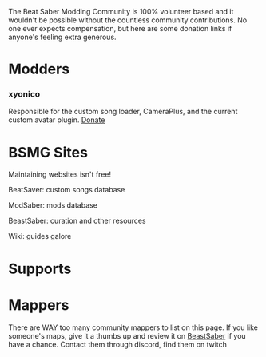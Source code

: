 <!-- TITLE: Donate -->
<!-- SUBTITLE: Headpats are nice but they can't buy ramen -->

The Beat Saber Modding Community is 100% volunteer based and it wouldn't be possible without the countless community contributions. No one ever expects compensation, but here are some donation links if anyone's feeling extra generous. 



# Modders
### xyonico
Responsible for the custom song loader, CameraPlus, and the current custom avatar plugin.
[Donate](https://www.paypal.com/cgi-bin/webscr?cmd=_s-xclick&hosted_button_id=RRQ2MBEEEW63A)

# BSMG Sites
Maintaining websites isn't free!

BeatSaver: custom songs database

ModSaber: mods database

BeastSaber: curation and other resources

Wiki: guides galore

# Supports

# Mappers
There are WAY too many community mappers to list on this page. If you like someone's maps, give it a thumbs up and review it on [BeastSaber](https://bsaber.com) if you have a chance. Contact them through discord, find them on twitch